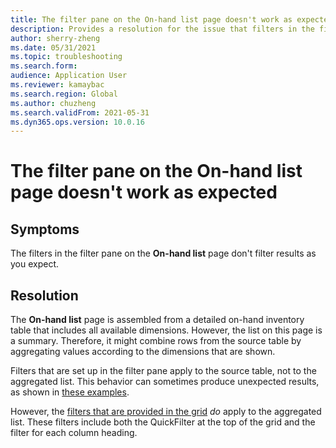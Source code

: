 ```yaml
---
title: The filter pane on the On-hand list page doesn't work as expected
description: Provides a resolution for the issue that filters in the filter pane on the On-hand list page don't filter results as expected.
author: sherry-zheng
ms.date: 05/31/2021
ms.topic: troubleshooting
ms.search.form: 
audience: Application User
ms.reviewer: kamaybac
ms.search.region: Global
ms.author: chuzheng
ms.search.validFrom: 2021-05-31
ms.dyn365.ops.version: 10.0.16
---
```


# The filter pane on the On-hand list page doesn't work as expected

## Symptoms

The filters in the filter pane on the **On-hand list** page don't filter results as you expect.

## Resolution

The **On-hand list** page is assembled from a detailed on-hand inventory table that includes all available dimensions. However, the list on this page is a summary. Therefore, it might combine rows from the source table by aggregating values according to the dimensions that are shown.

Filters that are set up in the filter pane apply to the source table, not to the aggregated list. This behavior can sometimes produce unexpected results, as shown in [these examples](/dynamics365/supply-chain/inventory/inventory-on-hand-list.md#examples).

However, the [filters that are provided in the grid](/dynamics365/supply-chain/inventory/inventory-on-hand-list.md#grid-filters) *do* apply to the aggregated list. These filters include both the QuickFilter at the top of the grid and the filter for each column heading.
